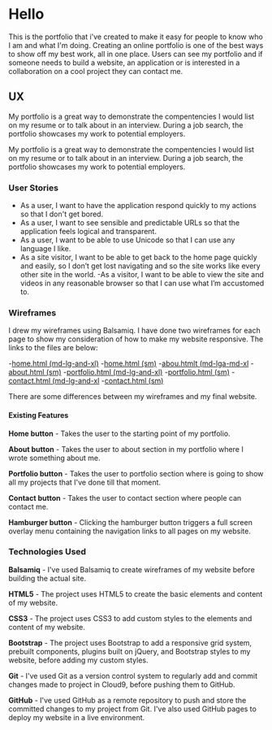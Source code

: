 
# Hello


 This is the portfolio  that  i've created  to make it easy for people to know who  I am and what I'm doing. Creating an online portfolio is one of the best ways to show off my best work, all in one place. Users can see my portfolio and if someone needs to build a website, an application or is interested in a collaboration on a cool project they can contact me.

## UX


My portfolio is a great way to demonstrate the compentencies I would list on my resume or to talk about in an interview. During a job search, the portfolio showcases my work to potential employers. 


My portfolio is a great way to demonstrate the compentencies I would list on my resume or to talk about in an interview. During a job search, the portfolio showcases my work to potential employers. 


### User Stories



- As a user, I want to have the application respond quickly to my actions so that I don't get bored. 
- As a user, I want to see sensible and predictable URLs so that the application feels logical and transparent. 
- As a user, I want to be able to use Unicode so that I can use any language I like.  
- As a site visitor, I want to be able to get back to the home page quickly and easily, so I don’t get lost navigating
and so the site works like every other site in the world.
-As a visitor, I want to be able to view the site and videos in any reasonable browser so that I can use what I’m
accustomed to. 


### Wireframes


I drew my wireframes using Balsamiq. I have done two wireframes for each page to show my consideration of how to make my website responsive. The links to the files are below:

-[home.html (md-lg-and-xl)](https://github.com/PelteaLeonard/Portfolio/blob/master/static/wireframes/home(md-lg-and-xl).png)
-[home.html (sm)](https://github.com/PelteaLeonard/Portfolio/blob/master/static/wireframes/home(sm).png)
-[abou.htmlt (md-lga-md-xl](https://github.com/PelteaLeonard/Portfolio/blob/master/static/wireframes/about(md-lga-md-xl).png)
-[about.html (sm)](https://github.com/PelteaLeonard/Portfolio/blob/master/static/wireframes/about(sm).png)
-[portfolio.html (md-lg-and-xl)](https://github.com/PelteaLeonard/Portfolio/blob/master/static/wireframes/portfolio(md-lg-and-xl).png)
-[portfolio.html (sm)](https://github.com/PelteaLeonard/Portfolio/blob/master/static/wireframes/portfolio(sm).png)
-[contact.html (md-lg-and-xl](https://github.com/PelteaLeonard/Portfolio/blob/master/static/wireframes/contact(md-lg-and-xl).png)
-[contact.html (sm)](https://github.com/PelteaLeonard/Portfolio/blob/master/static/wireframes/contact(sm).png)

There are some differences between my wireframes and my final website.

#### Existing Features

**Home button** - Takes the user to the starting point of my portfolio.

**About button** - Takes the user to about section in my portfolio where I wrote something about me.

**Portfolio button** - Takes the user to portfolio section where is going to show all my projects that I've done till that moment.

**Contact button** - Takes the user to contact section where people  can contact me.

**Hamburger button** - Clicking the hamburger button triggers a full screen overlay menu containing the navigation links to all pages on my website.

### Technologies Used
**Balsamiq** - I've used Balsamiq to create wireframes of my website before building the actual site.

**HTML5** - The project uses HTML5 to create the basic elements and content of my website.

**CSS3** - The project uses CSS3 to add custom styles to the elements and content of my website.

**Bootstrap** - The project uses Bootstrap to add a responsive grid system, prebuilt components, plugins built on jQuery, and Bootstrap styles to my website, before adding my custom styles.

**Git**  - I've used Git as a version control system to regularly add and commit changes made to project in Cloud9, before pushing them to GitHub.

**GitHub** - I've used GitHub as a remote repository to push and store the committed changes to my project from Git. I've also used GitHub pages to deploy my website in a live environment.
